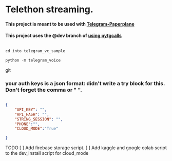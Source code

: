 # Telethon streaming.

#### This project is meant to be used with [Telegram-Paperplane](https://github.com/RaphielGang/Telegram-Paperplane)


#### This project uses the @dev branch of [using pytgcalls](https://pytgcalls.github.io)


```python

cd into telegram_vc_sample 

python -m telegram_voice

```
git


### your auth keys is a json format: didn't write a try block for this. Don't forget the comma or " ".


```json

{
    "API_KEY": "",
    "API_HASH": "",
    "STRING_SESSION": "",
    "PHONE":"",
    "CLOUD_MODE":"True"

}


```
TODO
[ ] Add firebase storage script.
[ ] Add kaggle and google colab script to the dev_install script for cloud_mode


